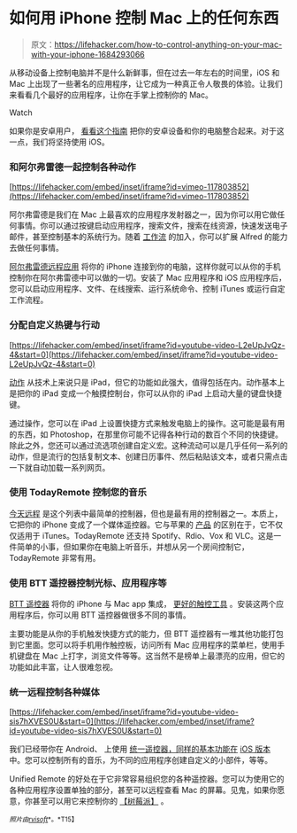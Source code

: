 # 如何用 iPhone 控制 Mac 上的任何东西

> 原文：<https://lifehacker.com/how-to-control-anything-on-your-mac-with-your-iphone-1684293066>

从移动设备上控制电脑并不是什么新鲜事，但在过去一年左右的时间里，iOS 和 Mac 上出现了一些著名的应用程序，让它成为一种真正令人敬畏的体验。让我们来看看几个最好的应用程序，让你在手掌上控制你的 Mac。

Watch

如果你是安卓用户， [看看这个指南](https://lifehacker.com/how-to-control-anything-on-your-pc-with-your-android-ph-1500063190) 把你的安卓设备和你的电脑整合起来。对于这一点，我们将坚持使用 iOS。

### 和阿尔弗雷德一起控制各种动作

 [https://lifehacker.com/embed/inset/iframe?id=vimeo-117803852](https://lifehacker.com/embed/inset/iframe?id=vimeo-117803852) 

阿尔弗雷德是我们在 Mac 上最喜欢的应用程序发射器之一，因为你可以用它做任何事情。你可以通过按键启动应用程序，搜索文件，搜索在线资源，快速发送电子邮件，甚至控制基本的系统行为。随着 [工作流](http://lifehacker.com/how-to-automate-anything-with-alfred-workflows-then-sh-5993430) 的加入，你可以扩展 Alfred 的能力去做任何事情。

[阿尔弗雷德远程应用](https://itunes.apple.com/app/alfred-remote/id927944141?mt=8&ign-mpt=uo%3D4) 将你的 iPhone 连接到你的电脑，这样你就可以从你的手机控制你在阿尔弗雷德中可以做的一切。安装了 Mac 应用程序和 iOS 应用程序后，您可以启动应用程序、文件、在线搜索、运行系统命令、控制 iTunes 或运行自定工作流程。

### 分配自定义热键与行动

 [https://lifehacker.com/embed/inset/iframe?id=youtube-video-L2eUpJvQz-4&start=0](https://lifehacker.com/embed/inset/iframe?id=youtube-video-L2eUpJvQz-4&start=0) 

[动作](https://itunes.apple.com/app/id564645608?ls=1&mt=8) 从技术上来说只是 iPad，但它的功能如此强大，值得包括在内。动作基本上是把你的 iPad 变成一个触摸控制台，你可以从你的 iPad 上启动大量的键盘快捷键。

通过操作，您可以在 iPad 上设置快捷方式来触发电脑上的操作。这可能是最有用的东西，如 Photoshop，在那里你可能不记得各种行动的数百个不同的快捷键。除此之外，您还可以通过流选项创建自定义宏。这种流动可以是几乎任何一系列的动作，但是流行的包括复制文本、创建日历事件、然后粘贴该文本，或者只需点击一下就自动加载一系列网页。

### 使用 TodayRemote 控制您的音乐

[今天远程](http://todayremote.com/) 是这个列表中最简单的控制器，但也是最有用的控制器之一。本质上，它把你的 iPhone 变成了一个媒体遥控器。它与苹果的 [产品](https://itunes.apple.com/app/remote/id284417350?mt=8) 的区别在于，它不仅仅适用于 iTunes。TodayRemote 还支持 Spotify、Rdio、Vox 和 VLC。这是一件简单的小事，但如果你在电脑上听音乐，并想从另一个房间控制它，TodayRemote 非常有用。

### 使用 BTT 遥控器控制光标、应用程序等

[BTT 遥控器](http://www.bttremote.com/) 将你的 iPhone 与 Mac app 集成， [更好的触控工具](http://www.bettertouchtool.net/) 。安装这两个应用程序后，你可以用 BTT 遥控器做很多不同的事情。

主要功能是从你的手机触发快捷方式的能力，但 BTT 遥控器有一堆其他功能打包到它里面。您可以将手机用作触控板，访问所有 Mac 应用程序的菜单栏，使用手机键盘在 Mac 上打字，浏览文件等等。这当然不是榜单上最漂亮的应用，但它的功能如此丰富，让人很难忽视。

### 统一远程控制各种媒体

 [https://lifehacker.com/embed/inset/iframe?id=youtube-video-sis7hXVES0U&start=0](https://lifehacker.com/embed/inset/iframe?id=youtube-video-sis7hXVES0U&start=0) 

我们已经带你在 Android、 上使用 [统一遥控器，同样的基本功能在](https://lifehacker.com/how-to-control-anything-on-your-pc-with-your-android-ph-1500063190) [iOS 版本](https://search.itunes.apple.com/WebObjects/MZContentLink.woa/wa/link?mt=8&path=apps%2funifiedremote) 中。您可以控制所有的音乐，为不同的应用程序创建自定义的小部件，等等。

Unified Remote 的好处在于它非常容易组织您的各种遥控器。您可以为使用它的各种应用程序设置单独的部分，甚至可以远程查看 Mac 的屏幕。见鬼，如果你愿意，你甚至可以用它来控制你的 [【树莓派】](http://lifehacker.com/turn-a-raspberry-pi-into-an-xbmc-media-center-in-under-5929913) 。

<small>*照片由*</small>[<small>*rvisoft*</small>](http://www.shutterstock.com/pic-195998264/stock-vector-hand-holding-smart-phone-on-red-background-flat-design.html?src=EyX4k6HhmJjQbntzRsAJVQ-1-11&ws=1)<small>*。*T15】</small>
